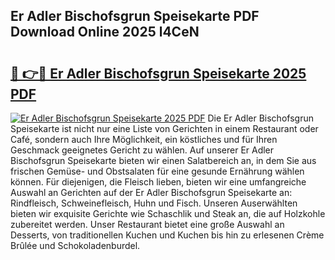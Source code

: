 ## Er Adler Bischofsgrun Speisekarte PDF Download Online 2025 l4CeN

# <h2><a href="http://gc5ken.nevu.top/?p=Er+Adler+Bischofsgrun+Speisekarte">🔗 👉🔴 Er Adler Bischofsgrun Speisekarte 2025 PDF</a></h2>

[![Er Adler Bischofsgrun Speisekarte 2025 PDF](https://i.imgur.com/dBaPXMq.png)](http://gc5ken.nevu.top/?p=Er+Adler+Bischofsgrun+Speisekarte)
Die Er Adler Bischofsgrun Speisekarte ist nicht nur eine Liste von Gerichten in einem Restaurant oder Café, sondern auch Ihre Möglichkeit, ein köstliches und für Ihren Geschmack geeignetes Gericht zu wählen. Auf unserer Er Adler Bischofsgrun Speisekarte bieten wir einen Salatbereich an, in dem Sie aus frischen Gemüse- und Obstsalaten für eine gesunde Ernährung wählen können. Für diejenigen, die Fleisch lieben, bieten wir eine umfangreiche Auswahl an Gerichten auf der Er Adler Bischofsgrun Speisekarte an: Rindfleisch, Schweinefleisch, Huhn und Fisch. Unseren Auserwählten bieten wir exquisite Gerichte wie Schaschlik und Steak an, die auf Holzkohle zubereitet werden. Unser Restaurant bietet eine große Auswahl an Desserts, von traditionellen Kuchen und Kuchen bis hin zu erlesenen Crème Brûlée und Schokoladenburdel.
